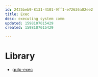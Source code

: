 ```yaml
---
id: 2425beb9-8131-4101-9ff1-e72636a02ee2
title: Exec
desc: executing system comm
updated: 1598107015429
created: 1598107015429

---
```


# Library
- [gulp-exec](https://nodejs.libhunt.com/gulp-execa-alternatives)
